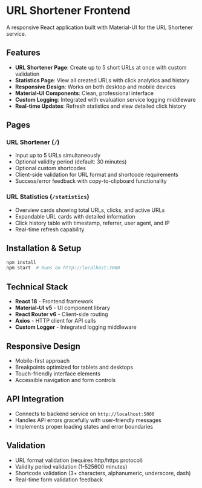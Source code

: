 # URL Shortener Frontend

A responsive React application built with Material-UI for the URL Shortener service.

## Features

- **URL Shortener Page**: Create up to 5 short URLs at once with custom validation
- **Statistics Page**: View all created URLs with click analytics and history
- **Responsive Design**: Works on both desktop and mobile devices
- **Material-UI Components**: Clean, professional interface
- **Custom Logging**: Integrated with evaluation service logging middleware
- **Real-time Updates**: Refresh statistics and view detailed click history

## Pages

### URL Shortener (`/`)
- Input up to 5 URLs simultaneously
- Optional validity period (default: 30 minutes)
- Optional custom shortcodes
- Client-side validation for URL format and shortcode requirements
- Success/error feedback with copy-to-clipboard functionality

### URL Statistics (`/statistics`)
- Overview cards showing total URLs, clicks, and active URLs
- Expandable URL cards with detailed information
- Click history table with timestamp, referrer, user agent, and IP
- Real-time refresh capability

## Installation & Setup

```bash
npm install
npm start  # Runs on http://localhost:3000
```

## Technical Stack

- **React 18** - Frontend framework
- **Material-UI v5** - UI component library
- **React Router v6** - Client-side routing
- **Axios** - HTTP client for API calls
- **Custom Logger** - Integrated logging middleware

## Responsive Design

- Mobile-first approach
- Breakpoints optimized for tablets and desktops
- Touch-friendly interface elements
- Accessible navigation and form controls

## API Integration

- Connects to backend service on `http://localhost:5000`
- Handles API errors gracefully with user-friendly messages
- Implements proper loading states and error boundaries

## Validation

- URL format validation (requires http/https protocol)
- Validity period validation (1-525600 minutes)
- Shortcode validation (3+ characters, alphanumeric, underscore, dash)
- Real-time form validation feedback